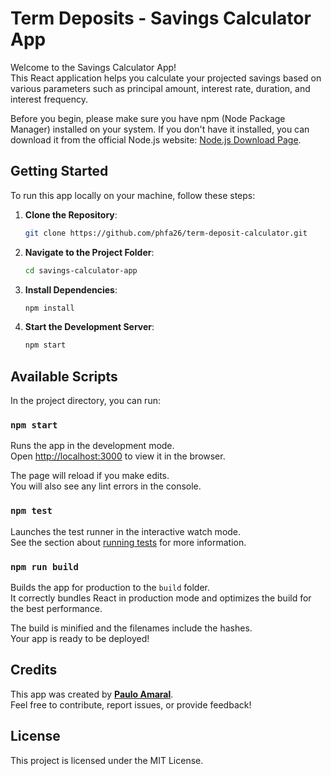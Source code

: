 # Term Deposits - Savings Calculator App

 Welcome to the Savings Calculator App!\
 This React application helps you calculate your projected savings based on various parameters such as principal amount, interest rate, duration, and interest frequency.
 
Before you begin, please make sure you have npm (Node Package Manager) installed on your system. If you don't have it installed, you can download it from the official Node.js website: [Node.js Download Page](https://nodejs.org/en/download/).


## Getting Started

To run this app locally on your machine, follow these steps:

1. **Clone the Repository**:

   ```bash
   git clone https://github.com/phfa26/term-deposit-calculator.git

2. **Navigate to the Project Folder**:

   ```bash
   cd savings-calculator-app
   
3. **Install Dependencies**:

   ```bash
   npm install
   
4. **Start the Development Server**:

   ```bash
   npm start


## Available Scripts

In the project directory, you can run:

### `npm start`

Runs the app in the development mode.\
Open [http://localhost:3000](http://localhost:3000) to view it in the browser.

The page will reload if you make edits.\
You will also see any lint errors in the console.

### `npm test`

Launches the test runner in the interactive watch mode.\
See the section about [running tests](https://facebook.github.io/create-react-app/docs/running-tests) for more information.

### `npm run build`

Builds the app for production to the `build` folder.\
It correctly bundles React in production mode and optimizes the build for the best performance.

The build is minified and the filenames include the hashes.\
Your app is ready to be deployed!

## Credits
This app was created by **[Paulo Amaral](https://www.pauloamaral.com.au)**.\
Feel free to contribute, report issues, or provide feedback!

## License
This project is licensed under the MIT License.
